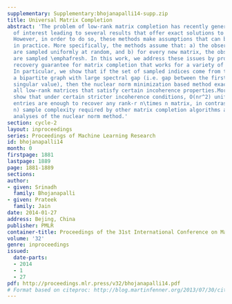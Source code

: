 ```yaml
---
supplementary: Supplementary:bhojanapalli14-supp.zip
title: Universal Matrix Completion
abstract: 'The problem of low-rank matrix completion has recently generated a lot
  of interest leading to several results that offer exact solutions to the problem.
  However, in order to do so, these methods make assumptions that can be quite restrictive
  in practice. More specifically, the methods assume that: a) the observed indices
  are sampled uniformly at random, and b) for every new matrix, the observed indices
  are sampled \emphafresh. In this work, we address these issues by providing a universal
  recovery guarantee for matrix completion that works for a variety of sampling schemes.
  In particular, we show that if the set of sampled indices come from the edges of
  a bipartite graph with large spectral gap (i.e. gap between the first and the second
  singular value), then the nuclear norm minimization based method exactly recovers
  all low-rank matrices that satisfy certain incoherence properties.Moreover, we also
  show that under certain stricter incoherence conditions, O(nr^2) uniformly sampled
  entries are enough to recover any rank-r n\times n matrix, in contrast to the O(nr\log
  n) sample complexity required by other matrix completion algorithms as well as existing
  analyses of the nuclear norm method.'
section: cycle-2
layout: inproceedings
series: Proceedings of Machine Learning Research
id: bhojanapalli14
month: 0
firstpage: 1881
lastpage: 1889
page: 1881-1889
sections: 
author:
- given: Srinadh
  family: Bhojanapalli
- given: Prateek
  family: Jain
date: 2014-01-27
address: Bejing, China
publisher: PMLR
container-title: Proceedings of the 31st International Conference on Machine Learning
volume: '32'
genre: inproceedings
issued:
  date-parts:
  - 2014
  - 1
  - 27
pdf: http://proceedings.mlr.press/v32/bhojanapalli14.pdf
# Format based on citeproc: http://blog.martinfenner.org/2013/07/30/citeproc-yaml-for-bibliographies/
---
```

